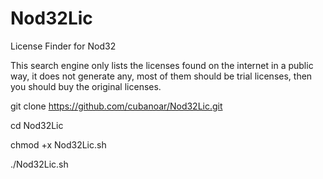 # Nod32Lic

License Finder for Nod32

This search engine only lists the licenses found on the internet in a public way, it does not generate any, most of them should be trial licenses, then you should buy the original licenses.

git clone https://github.com/cubanoar/Nod32Lic.git

cd Nod32Lic

chmod +x Nod32Lic.sh

./Nod32Lic.sh

